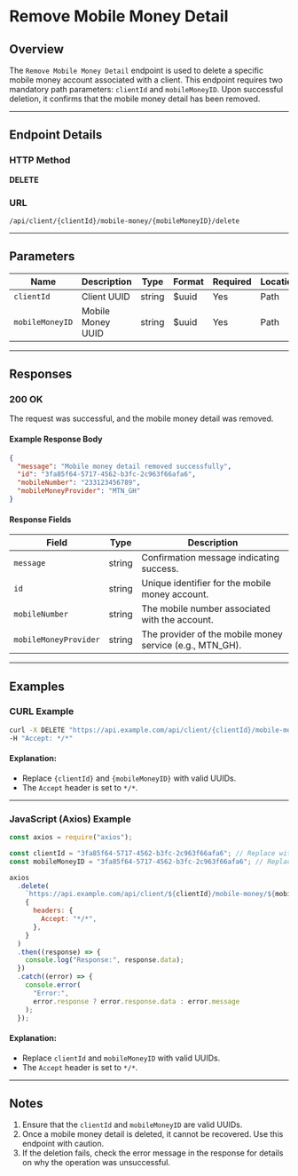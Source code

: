 # Remove Mobile Money Detail

## Overview

The `Remove Mobile Money Detail` endpoint is used to delete a specific mobile money account associated with a client. This endpoint requires two mandatory path parameters: `clientId` and `mobileMoneyID`. Upon successful deletion, it confirms that the mobile money detail has been removed.

---

## Endpoint Details

### HTTP Method

**DELETE**

### URL

```
/api/client/{clientId}/mobile-money/{mobileMoneyID}/delete
```

---

## Parameters

| Name            | Description       | Type   | Format | Required | Location |
| --------------- | ----------------- | ------ | ------ | -------- | -------- |
| `clientId`      | Client UUID       | string | $uuid  | Yes      | Path     |
| `mobileMoneyID` | Mobile Money UUID | string | $uuid  | Yes      | Path     |

---

## Responses

### 200 OK

The request was successful, and the mobile money detail was removed.

#### Example Response Body

```json
{
  "message": "Mobile money detail removed successfully",
  "id": "3fa85f64-5717-4562-b3fc-2c963f66afa6",
  "mobileNumber": "233123456789",
  "mobileMoneyProvider": "MTN_GH"
}
```

#### Response Fields

| Field                 | Type   | Description                                              |
| --------------------- | ------ | -------------------------------------------------------- |
| `message`             | string | Confirmation message indicating success.                 |
| `id`                  | string | Unique identifier for the mobile money account.          |
| `mobileNumber`        | string | The mobile number associated with the account.           |
| `mobileMoneyProvider` | string | The provider of the mobile money service (e.g., MTN_GH). |

---

## Examples

### CURL Example

```bash
curl -X DELETE "https://api.example.com/api/client/{clientId}/mobile-money/{mobileMoneyID}/delete" \
-H "Accept: */*"
```

#### Explanation:

- Replace `{clientId}` and `{mobileMoneyID}` with valid UUIDs.
- The `Accept` header is set to `*/*`.

---

### JavaScript (Axios) Example

```javascript
const axios = require("axios");

const clientId = "3fa85f64-5717-4562-b3fc-2c963f66afa6"; // Replace with actual client UUID
const mobileMoneyID = "3fa85f64-5717-4562-b3fc-2c963f66afa6"; // Replace with actual mobile money UUID

axios
  .delete(
    `https://api.example.com/api/client/${clientId}/mobile-money/${mobileMoneyID}/delete`,
    {
      headers: {
        Accept: "*/*",
      },
    }
  )
  .then((response) => {
    console.log("Response:", response.data);
  })
  .catch((error) => {
    console.error(
      "Error:",
      error.response ? error.response.data : error.message
    );
  });
```

#### Explanation:

- Replace `clientId` and `mobileMoneyID` with valid UUIDs.
- The `Accept` header is set to `*/*`.

---

## Notes

1. Ensure that the `clientId` and `mobileMoneyID` are valid UUIDs.
2. Once a mobile money detail is deleted, it cannot be recovered. Use this endpoint with caution.
3. If the deletion fails, check the error message in the response for details on why the operation was unsuccessful.
